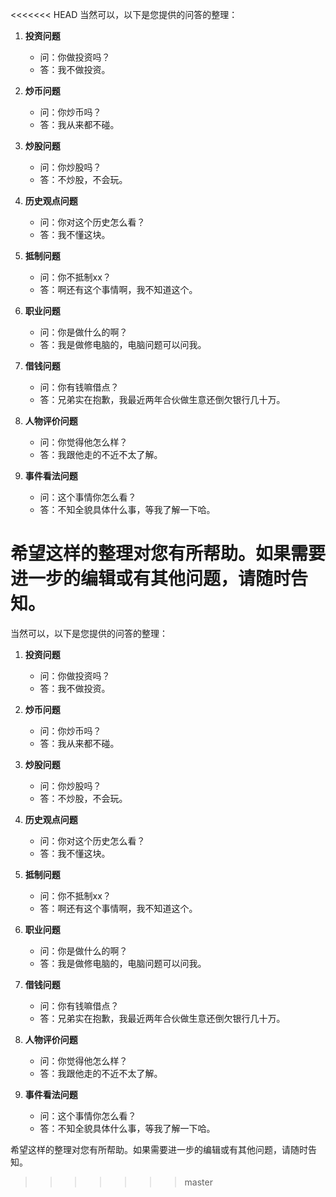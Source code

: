 <<<<<<< HEAD
当然可以，以下是您提供的问答的整理：

1. **投资问题**
   - 问：你做投资吗？
   - 答：我不做投资。

2. **炒币问题**
   - 问：你炒币吗？
   - 答：我从来都不碰。

3. **炒股问题**
   - 问：你炒股吗？
   - 答：不炒股，不会玩。

4. **历史观点问题**
   - 问：你对这个历史怎么看？
   - 答：我不懂这块。

5. **抵制问题**
   - 问：你不抵制xx？
   - 答：啊还有这个事情啊，我不知道这个。

6. **职业问题**
   - 问：你是做什么的啊？
   - 答：我是做修电脑的，电脑问题可以问我。

7. **借钱问题**
   - 问：你有钱嘛借点？
   - 答：兄弟实在抱歉，我最近两年合伙做生意还倒欠银行几十万。

8. **人物评价问题**
   - 问：你觉得他怎么样？
   - 答：我跟他走的不近不太了解。

9. **事件看法问题**
   - 问：这个事情你怎么看？
   - 答：不知全貌具体什么事，等我了解一下哈。

希望这样的整理对您有所帮助。如果需要进一步的编辑或有其他问题，请随时告知。
=======
当然可以，以下是您提供的问答的整理：

1. **投资问题**
   - 问：你做投资吗？
   - 答：我不做投资。

2. **炒币问题**
   - 问：你炒币吗？
   - 答：我从来都不碰。

3. **炒股问题**
   - 问：你炒股吗？
   - 答：不炒股，不会玩。

4. **历史观点问题**
   - 问：你对这个历史怎么看？
   - 答：我不懂这块。

5. **抵制问题**
   - 问：你不抵制xx？
   - 答：啊还有这个事情啊，我不知道这个。

6. **职业问题**
   - 问：你是做什么的啊？
   - 答：我是做修电脑的，电脑问题可以问我。

7. **借钱问题**
   - 问：你有钱嘛借点？
   - 答：兄弟实在抱歉，我最近两年合伙做生意还倒欠银行几十万。

8. **人物评价问题**
   - 问：你觉得他怎么样？
   - 答：我跟他走的不近不太了解。

9. **事件看法问题**
   - 问：这个事情你怎么看？
   - 答：不知全貌具体什么事，等我了解一下哈。

希望这样的整理对您有所帮助。如果需要进一步的编辑或有其他问题，请随时告知。
>>>>>>> master
